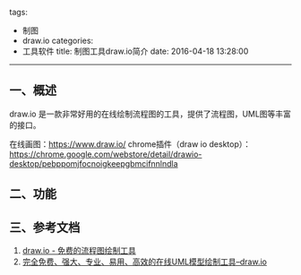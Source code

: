 tags:
  - 制图
  - draw.io
categories:
  - 工具软件
title: 制图工具draw.io简介
date: 2016-04-18 13:28:00
---

## 一、概述
draw.io 是一款非常好用的在线绘制流程图的工具，提供了流程图，UML图等丰富的接口。

在线画图：https://www.draw.io/
chrome插件（draw io desktop）：https://chrome.google.com/webstore/detail/drawio-desktop/pebppomjfocnoigkeepgbmcifnnlndla

## 二、功能


## 三、参考文档
1. [draw.io - 免费的流程图绘制工具](http://www.swiftcafe.io/2015/12/28/drawio/)
2. [完全免费、强大、专业、易用、高效的在线UML模型绘制工具–draw.io](http://2sharings.com/2015/nice-easy-uml-online-tool-draw-io)